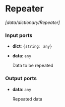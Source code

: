 # Repeater

_[data/dictionary/Repeater]_

### Input ports

* __dict__: ` {string: any} `


* __data__: ` any `

    Data to be repeated  

### Output ports

* __data__: ` any `

    Repeated data  

